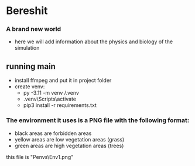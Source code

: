 # Bereshit
### A brand new world

- here we will add information about the physics and biology of the simulation

## running main 

- install ffmpeg and put it in project folder
- create venv:
  - py -3.11 -m venv /.venv
  - .venv\Scripts\activate
  - pip3 install -r requirements.txt

### The environment it uses is a PNG file with the following format:
- black areas are forbidden areas
- yellow areas are low vegetation areas (grass)
- green areas are high vegetation areas (trees)

this file is "Penvs\Env1.png"

